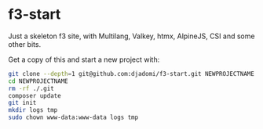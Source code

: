 # f3-start

Just a skeleton f3 site, with Multilang, Valkey, htmx, AlpineJS, CSI and some other bits.

Get a copy of this and start a new project with:

``` bash
git clone --depth=1 git@github.com:djadomi/f3-start.git NEWPROJECTNAME
cd NEWPROJECTNAME
rm -rf ./.git
composer update
git init
mkdir logs tmp
sudo chown www-data:www-data logs tmp
```
